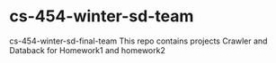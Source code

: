 # cs-454-winter-sd-team
cs-454-winter-sd-final-team
This repo contains projects Crawler and Databack for Homework1 and homework2
